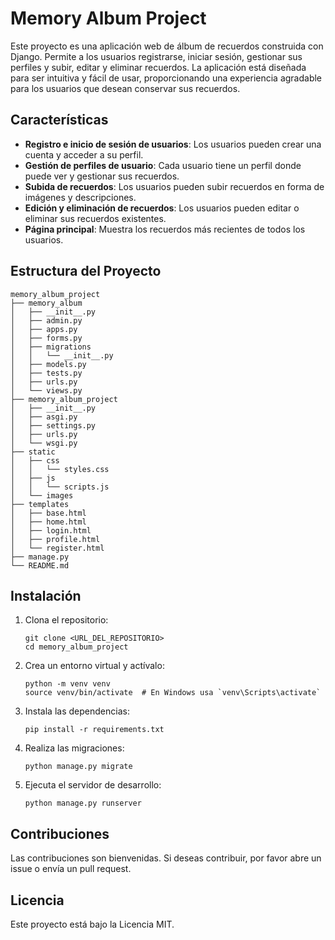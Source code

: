 # Memory Album Project

Este proyecto es una aplicación web de álbum de recuerdos construida con Django. Permite a los usuarios registrarse, iniciar sesión, gestionar sus perfiles y subir, editar y eliminar recuerdos. La aplicación está diseñada para ser intuitiva y fácil de usar, proporcionando una experiencia agradable para los usuarios que desean conservar sus recuerdos.

## Características

- **Registro e inicio de sesión de usuarios**: Los usuarios pueden crear una cuenta y acceder a su perfil.
- **Gestión de perfiles de usuario**: Cada usuario tiene un perfil donde puede ver y gestionar sus recuerdos.
- **Subida de recuerdos**: Los usuarios pueden subir recuerdos en forma de imágenes y descripciones.
- **Edición y eliminación de recuerdos**: Los usuarios pueden editar o eliminar sus recuerdos existentes.
- **Página principal**: Muestra los recuerdos más recientes de todos los usuarios.

## Estructura del Proyecto

```
memory_album_project
├── memory_album
│   ├── __init__.py
│   ├── admin.py
│   ├── apps.py
│   ├── forms.py
│   ├── migrations
│   │   └── __init__.py
│   ├── models.py
│   ├── tests.py
│   ├── urls.py
│   └── views.py
├── memory_album_project
│   ├── __init__.py
│   ├── asgi.py
│   ├── settings.py
│   ├── urls.py
│   └── wsgi.py
├── static
│   ├── css
│   │   └── styles.css
│   ├── js
│   │   └── scripts.js
│   └── images
├── templates
│   ├── base.html
│   ├── home.html
│   ├── login.html
│   ├── profile.html
│   └── register.html
├── manage.py
└── README.md
```

## Instalación

1. Clona el repositorio:
   ```
   git clone <URL_DEL_REPOSITORIO>
   cd memory_album_project
   ```

2. Crea un entorno virtual y actívalo:
   ```
   python -m venv venv
   source venv/bin/activate  # En Windows usa `venv\Scripts\activate`
   ```

3. Instala las dependencias:
   ```
   pip install -r requirements.txt
   ```

4. Realiza las migraciones:
   ```
   python manage.py migrate
   ```

5. Ejecuta el servidor de desarrollo:
   ```
   python manage.py runserver
   ```

## Contribuciones

Las contribuciones son bienvenidas. Si deseas contribuir, por favor abre un issue o envía un pull request.

## Licencia

Este proyecto está bajo la Licencia MIT.
